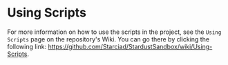 # Using Scripts

For more information on how to use the scripts in the project, see the `Using Scripts` page on the repository's Wiki. You can go there by clicking the following link: <https://github.com/Starciad/StardustSandbox/wiki/Using-Scripts>.
